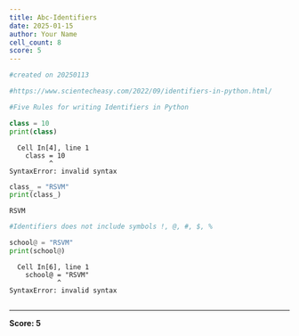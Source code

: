 ```yaml
---
title: Abc-Identifiers
date: 2025-01-15
author: Your Name
cell_count: 8
score: 5
---
```


```python
#created on 20250113
```


```python
#https://www.scientecheasy.com/2022/09/identifiers-in-python.html/
```


```python
#Five Rules for writing Identifiers in Python

```


```python
class = 10
print(class)
```


      Cell In[4], line 1
        class = 10
              ^
    SyntaxError: invalid syntax




```python
class_ = "RSVM"
print(class_)

```

    RSVM



```python
#Identifiers does not include symbols !, @, #, $, % 
```


```python
school@ = "RSVM"
print(school@)

```


      Cell In[6], line 1
        school@ = "RSVM"
                ^
    SyntaxError: invalid syntax




```python

```


---
**Score: 5**

